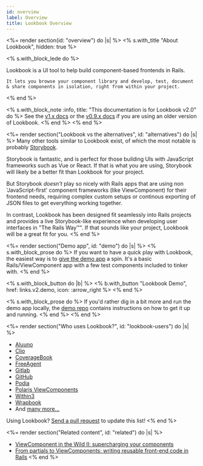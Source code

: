 ```yaml
---
id: overview
label: Overview
title: Lookbook Overview
---
```


<%= render section(id: "overview") do |s| %>
  <% s.with_title  "About Lookbook", hidden: true %>

  <% s.with_block_lede do %>
    <p class="font-semibold">Lookbook is a UI tool to help build component-based frontends in Rails.</p>

    It lets you browse your component library and develop, test, document & share components in isolation, right from within your project.
  <% end %>

  <% s.with_block_note :info, title: "This documentation is for Lookbook v2.0"  do %>
    See the [v1.x docs](https://lookbook.build) or the
    [v0.9.x docs](https://github.com/ViewComponent/lookbook/tree/0.9.x) if you are using an older version of Lookbook.
  <% end %>
<% end %>

<%= render section("Lookbook vs the alternatives", id: "alternatives") do |s| %>
  Many other tools similar to Lookbook exist, of which the most notable is probably [Storybook](https://storybook.js.org/).

  Storybook is fantastic, and is perfect for those building UIs with JavaScript frameworks such as Vue or React.
  If that is what you are using, Storybook will likely be a better fit than Lookbook for your project.

  But Storybook _doesn't_ play so nicely with Rails apps that are using non 'JavaScript-first' component frameworks
  (like ViewComponent) for their frontend needs, requiring complex custom setups or continous exporting of JSON files
  to get everything working together.

  In contrast, Lookbook has been designed fit seamlessly into Rails projects and provides a live Storybook-like
  experience when developing user interfaces in "The Rails Way&trade;".
  If that sounds like your project, Lookbook will be a great fit for you.
<% end %>

<%= render section("Demo app", id: "demo") do |s| %>
  <% s.with_block_prose do %>
    If you want to have a quick play with Lookbook, the easiest way is to [give the demo app](<%= links.v2.demo %>) a spin.
    It's a basic Rails/ViewComponent app with a few test components included to tinker with.
  <% end %>

  <% s.with_block_button do |b| %>
    <% b.with_button "Lookbook Demo", href: links.v2.demo, icon: :arrow_right %>
  <% end %>

  <% s.with_block_prose do %>
    If you'd rather dig in a bit more and run the demo app locally, the [demo repo](<%= links.v2.demo_repo %>) contains instructions on how to get it up and running.
  <% end %>
<% end %>

<%= render section("Who uses Lookbook?", id: "lookbook-users") do |s| %>
  * [Aluuno](https://aluuno.com/)
  * [Clio](https://www.clio.com/)
  * [CoverageBook](https://coveragebook.com/)
  * [FreeAgent](https://www.freeagent.com/)
  * [Gitlab](https://www.gitlab.com/)
  * [GitHub](https://www.github.com/)
  * [Podia](https://www.podia.com/)
  * [Polaris ViewComponents](https://github.com/baoagency/polaris_view_components)
  * [Within3](https://within3.com/)
  * [Wrapbook](https://wrapbook.com/)
  * And [many more...](https://github.com/ViewComponent/lookbook/network/dependents?package_id=UGFja2FnZS0xMDM0MzQ1)

  Using Lookbook? [Send a pull request](https://github.com/ViewComponent/lookbook/edit/main/docs/src/_user_docs/overview.md) to update this list!
<% end %>

<%= render section("Related content", id: "related") do |s| %>
  * [ViewComponent in the Wild II: supercharging your components](https://evilmartians.com/chronicles/viewcomponent-in-the-wild-supercharging-your-components)
  * [From partials to ViewComponents: writing reusable front-end code in Rails](https://dev.to/nejremeslnici/from-partials-to-viewcomponents-writing-reusable-front-end-code-in-rails-1c9o)
<% end %>
